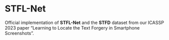 # STFL-Net
Official implementation of **STFL-Net** and the **STFD** dataset from our ICASSP 2023 paper “Learning to Locate the Text Forgery in Smartphone Screenshots”.
